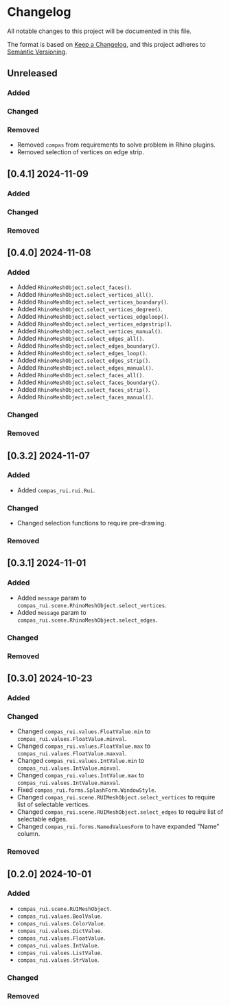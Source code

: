 # Changelog

All notable changes to this project will be documented in this file.

The format is based on [Keep a Changelog](https://keepachangelog.com/en/1.0.0/),
and this project adheres to [Semantic Versioning](https://semver.org/spec/v2.0.0.html).

## Unreleased

### Added

### Changed

### Removed

* Removed `compas` from requirements to solve problem in Rhino plugins.
* Removed selection of vertices on edge strip.

## [0.4.1] 2024-11-09

### Added

### Changed

### Removed


## [0.4.0] 2024-11-08

### Added

* Added `RhinoMeshObject.select_faces()`.
* Added `RhinoMeshObject.select_vertices_all()`.
* Added `RhinoMeshObject.select_vertices_boundary()`.
* Added `RhinoMeshObject.select_vertices_degree()`.
* Added `RhinoMeshObject.select_vertices_edgeloop()`.
* Added `RhinoMeshObject.select_vertices_edgestrip()`.
* Added `RhinoMeshObject.select_vertices_manual()`.
* Added `RhinoMeshObject.select_edges_all()`.
* Added `RhinoMeshObject.select_edges_boundary()`.
* Added `RhinoMeshObject.select_edges_loop()`.
* Added `RhinoMeshObject.select_edges_strip()`.
* Added `RhinoMeshObject.select_edges_manual()`.
* Added `RhinoMeshObject.select_faces_all()`.
* Added `RhinoMeshObject.select_faces_boundary()`.
* Added `RhinoMeshObject.select_faces_strip()`.
* Added `RhinoMeshObject.select_faces_manual()`.

### Changed

### Removed

## [0.3.2] 2024-11-07

### Added

* Added `compas_rui.rui.Rui`.

### Changed

* Changed selection functions to require pre-drawing.

### Removed

## [0.3.1] 2024-11-01

### Added

* Added `message` param to `compas_rui.scene.RhinoMeshObject.select_vertices`.
* Added `message` param to `compas_rui.scene.RhinoMeshObject.select_edges`.

### Changed

### Removed


## [0.3.0] 2024-10-23

### Added

### Changed

* Changed `compas_rui.values.FloatValue.min` to `compas_rui.values.FloatValue.minval`.
* Changed `compas_rui.values.FloatValue.max` to `compas_rui.values.FloatValue.maxval`.
* Changed `compas_rui.values.IntValue.min` to `compas_rui.values.IntValue.minval`.
* Changed `compas_rui.values.IntValue.max` to `compas_rui.values.IntValue.maxval`.
* Fixed `compas_rui.forms.SplashForm.WindowStyle`.
* Changed `compas_rui.scene.RUIMeshObject.select_vertices` to require list of selectable vertices.
* Changed `compas_rui.scene.RUIMeshObject.select_edges` to require list of selectable edges.
* Changed `compas_rui.forms.NamedValuesForm` to have expanded "Name" column.

### Removed


## [0.2.0] 2024-10-01

### Added

* `compas_rui.scene.RUIMeshObject`.
* `compas_rui.values.BoolValue`.
* `compas_rui.values.ColorValue`.
* `compas_rui.values.DictValue`.
* `compas_rui.values.FloatValue`.
* `compas_rui.values.IntValue`.
* `compas_rui.values.ListValue`.
* `compas_rui.values.StrValue`.

### Changed

### Removed
